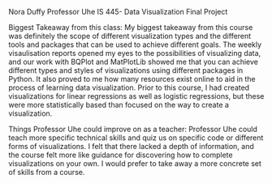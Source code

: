 Nora Duffy
Professor Uhe
IS 445- Data Visualization
Final Project

Biggest Takeaway from this class:
My biggest takeaway from this course was definitely the scope of different visualization types and the different tools and 
packages that can be used to achieve different goals. The weekly visaulisation reports opened my eyes to the possibilities 
of visualizing data, and our work with BQPlot and MatPlotLib showed me that you can achieve different types and styles of 
visualizations using different packages in Python. It also proved to me how many resources exist online to aid in the process 
of learning data visualization. Prior to this course, I had created visualizations for linear regressions as well as logistic 
regressions, but these were more statistically based than focused on the way to create a visualization.

Things Professor Uhe could improve on as a teacher:
Professor Uhe could teach more specific technical skills and quiz us on specific code or different forms of visualizations.
I felt that there lacked a depth of information, and the course felt more like guidance for discovering how to complete 
visualizations on your own. I would prefer to take away a more concrete set of skills from a course.
